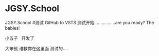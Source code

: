 # JGSY.School
JGSY.School
#测试 GitHub to VSTS
测试开始.................are you ready? The babies!

小五子   开发了


大笨熊 谁教你在这里面  测试的....